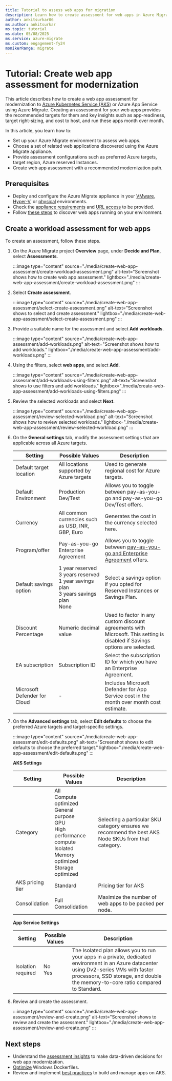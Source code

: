 ```yaml
---
title: Tutorial to assess web apps for migration
description: Learn how to create assessment for web apps in Azure Migrate
author: ankitsurkar06
ms.author: ankitsurkar
ms.topic: tutorial
ms.date: 05/08/2025
ms.service: azure-migrate
ms.custom: engagement-fy24
monikerRange: migrate
---
```

# Tutorial: Create web app assessment for modernization 

This article describes how to create a web app assessment for modernization to [Azure Kubernetes Service (AKS)](/azure/aks/intro-kubernetes) or Azure App Service using Azure Migrate. Creating an assessment for your web apps provides the recommended targets for them and key insights such as app-readiness, target right-sizing, and cost to host, and run these apps month over month. 

In this article, you learn how to: 

- Set up your Azure Migrate environment to assess web apps. 
- Choose a set of related web applications discovered using the Azure Migrate appliance. 
- Provide assessment configurations such as preferred Azure targets, target region, Azure reserved Instances. 
- Create web app assessment with a recommended modernization path. 

## Prerequisites 

- Deploy and configure the Azure Migrate appliance in your [VMware](tutorial-discover-vmware.md), [Hyper-V](tutorial-discover-hyper-v.md), or [physical](tutorial-discover-physical.md) environments. 
- Check the [appliance requirements](migrate-appliance.md#appliance---vmware) and [URL access](migrate-appliance.md#url-access) to be provided. 
- Follow [these steps](how-to-discover-sql-existing-project.md) to discover web apps running on your environment. 

## Create a workload assessment for web apps

To create an assessment, follow these steps.

1. On the Azure Migrate project **Overview** page, under **Decide and Plan**, select **Assessments**.  

    :::image type="content" source="./media/create-web-app-assessment/create-workload-assessment.png" alt-text="Screenshot shows how to create web app assessment." lightbox="./media/create-web-app-assessment/create-workload-assessment.png" :::

1. Select **Create assessment**.
    
    :::image type="content" source="./media/create-web-app-assessment/select-create-assessment.png" alt-text="Screenshot shows to select and create assessment." lightbox="./media/create-web-app-assessment/select-create-assessment.png" :::

1. Provide a suitable name for the assessment and select **Add workloads**. 

    :::image type="content" source="./media/create-web-app-assessment/add-workloads.png" alt-text="Screenshot shows how to add workloads." lightbox="./media/create-web-app-assessment/add-workloads.png" :::

1. Using the filters, select **web apps**, and select **Add**. 

     :::image type="content" source="./media/create-web-app-assessment/add-workloads-using-filters.png" alt-text="Screenshot shows to use filters and add workloads." lightbox="./media/create-web-app-assessment/add-workloads-using-filters.png" :::

1. Review the selected workloads and select **Next**. 

    :::image type="content" source="./media/create-web-app-assessment/review-selected-workload.png" alt-text="Screenshot shows how to review selected workloads." lightbox="./media/create-web-app-assessment/review-selected-workload.png" :::
1. On the **General settings** tab, modify the assessment settings that are applicable across all Azure targets. 

    | **Setting**  | **Possible Values**  | **Description**  |
    |----------|-------|---|
    | Default target location | All locations supported by Azure targets | Used to generate regional cost for Azure targets.   |
    | Default Environment  | Production <br> Dev/Test  | Allows you to toggle between pay-as-you-go and pay-as-you-go Dev/Test offers.  |
    | Currency  | All common currencies such as USD, INR, GBP, Euro | Generates the cost in the currency selected here.  |
    | Program/offer  | Pay-as-you-go <br> Enterprise Agreement           | Allows you to toggle between [pay-as-you-go and Enterprise Agreement](https://azure.microsoft.com/support/legal/offer-details/) offers.|
    | Default savings option | 1 year reserved  <br>  3 years reserved <br> 1 year savings plan <br> 3 years savings plan  <br> None  | Select a savings option if you opted for Reserved Instances or Savings Plan. | 
    | Discount Percentage          | Numeric decimal value                             | Used to factor in any custom discount agreements with Microsoft. This setting is disabled if Savings options are selected. |
    | EA subscription              | Subscription ID                                   | Select the subscription ID for which you have an Enterprise Agreement.                                                 |
    | Microsoft Defender for Cloud | -                                                 | Includes Microsoft Defender for App Service cost in the month over month cost estimate.                                |
 
1. On the **Advanced settings** tab, select **Edit defaults** to choose the preferred Azure targets and target-specific settings. 

    :::image type="content" source="./media/create-web-app-assessment/edit-defaults.png" alt-text="Screenshot shows to edit defaults to choose the preferred target." lightbox="./media/create-web-app-assessment/edit-defaults.png" :::

   **AKS Settings**

    | **Setting** | **Possible Values**  | **Description** |
    |------------------|--------------------------|------------|
    | Category         | All <br> Compute optimized <br> General purpose <br> GPU <br> High performance compute  <br> Isolated  <br> Memory optimized <br> Storage optimized | Selecting a particular SKU category ensures we recommend the best AKS Node SKUs from that category. |
    | AKS pricing tier | Standard  | Pricing tier for AKS |
    | Consolidation    | Full Consolidation | Maximize the number of web apps to be packed per node. |

 
    **App Service Settings** 

    | **Setting** | **Possible Values** | **Description** |
    |--------------------|-----------------|-----------|
    | Isolation required | No   <br> Yes   | The Isolated plan allows you to run your apps in a private, dedicated environment in an Azure datacenter using Dv2-series VMs with faster processors, SSD storage, and double the memory-to-core ratio compared to Standard.|

1. Review and create the assessment. 

     :::image type="content" source="./media/create-web-app-assessment/review-and-create.png" alt-text="Screenshot shows to review and create the assessment." lightbox="./media/create-web-app-assessment/review-and-create.png" :::

## Next steps 

- Understand the [assessment insights](https://microsoftapc.sharepoint.com/:w:/t/AzureCoreIDC/EQ8jF5QuAeJDqoYwJ8Y_k1IBOH8E2zjyGIChYANVLUxRdw?e=WIsw26) to make data-driven decisions for web app modernization. 
- [Optimize](/virtualization/windowscontainers/manage-docker/optimize-windows-dockerfile?context=%2Fazure%2Faks%2Fcontext%2Faks-context) Windows Dockerfiles. 
- Review and implement [best practices](/virtualization/windowscontainers/manage-docker/optimize-windows-dockerfile?context=%2Fazure%2Faks%2Fcontext%2Faks-context) to build and manage apps on AKS. 

 